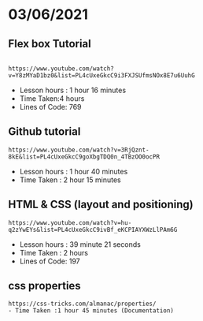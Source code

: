 # 03/06/2021

## Flex box Tutorial
```

https://www.youtube.com/watch?v=Y8zMYaD1bz0&list=PL4cUxeGkcC9i3FXJSUfmsNOx8E7u6UuhG  
```

- Lesson hours : 1 hour 16 minutes
- Time Taken:4 hours
- Lines of Code: 769

## Github tutorial
```
https://www.youtube.com/watch?v=3RjQznt-8kE&list=PL4cUxeGkcC9goXbgTDQ0n_4TBzOO0ocPR

```
- Lesson hours : 1 hour 40 minutes
- Time Taken : 2 hour 15 minutes

## HTML & CSS (layout and positioning)
```
https://www.youtube.com/watch?v=hu-q2zYwEYs&list=PL4cUxeGkcC9ivBf_eKCPIAYXWzLlPAm6G
```

- Lesson hours : 39 minute 21 seconds
- Time Taken : 2 hours
- Lines of Code: 197

## css properties
```
https://css-tricks.com/almanac/properties/
- Time Taken :1 hour 45 minutes (Documentation)
```


